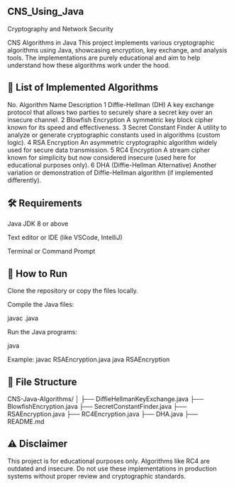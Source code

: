 ## CNS_Using_Java
Cryptography and Network Security

CNS Algorithms in Java
This project implements various cryptographic algorithms using Java, showcasing encryption, key exchange, and analysis tools. The implementations are purely educational and aim to help understand how these algorithms work under the hood.

## 📁 List of Implemented Algorithms
No. Algorithm Name Description 1 Diffie-Hellman (DH) A key exchange protocol that allows two parties to securely share a secret key over an insecure channel. 2 Blowfish Encryption A symmetric key block cipher known for its speed and effectiveness. 3 Secret Constant Finder A utility to analyze or generate cryptographic constants used in algorithms (custom logic). 4 RSA Encryption An asymmetric cryptographic algorithm widely used for secure data transmission. 5 RC4 Encryption A stream cipher known for simplicity but now considered insecure (used here for educational purposes only). 6 DHA (Diffie-Hellman Alternative) Another variation or demonstration of Diffie-Hellman algorithm (if implemented differently).

## 🛠️ Requirements
Java JDK 8 or above

Text editor or IDE (like VSCode, IntelliJ)

Terminal or Command Prompt

## 🚀 How to Run
Clone the repository or copy the files locally.

Compile the Java files:

javac .java

Run the Java programs:

java

Example:
javac RSAEncryption.java java RSAEncryption

## 📂 File Structure
CNS-Java-Algorithms/ │ ├── DiffieHellmanKeyExchange.java ├── BlowfishEncryption.java ├── SecretConstantFinder.java ├── RSAEncryption.java ├── RC4Encryption.java ├── DHA.java ├── README.md

## ⚠️ Disclaimer
This project is for educational purposes only. Algorithms like RC4 are outdated and insecure. Do not use these implementations in production systems without proper review and cryptographic standards.

